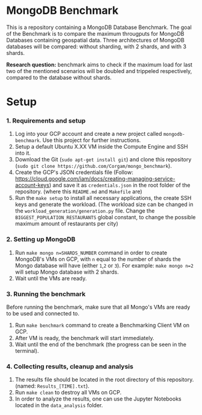 # MongoDB Benchmark

This is a repository containing a MongoDB Database Benchmark. The goal of the Benchmark is to compare the maximum througputs for MongoDB Databases containing geospatial data. Three architectures of MongoDB databases will be compared: without sharding, with 2 shards, and with 3 shards. 

**Research question:** benchmark aims to check if the maximum load for last two of the mentioned scenarios will be doubled and trippeled respectively, compared to the database without shards. 

# Setup

### 1. Requirements and setup

1. Log into your GCP account and create a new project called `mongodb-benchmark`. Use this project for further instructions.
2. Setup a default Ubuntu X.XX VM inside the Compute Engine and SSH into it.
3. Download the Git (`sudo apt-get install git`) and clone this repository (`sudo git clone https://github.com/Corgam/mongo_benchmark`).
4. Create the GCP's JSON credentials file (Follow: https://cloud.google.com/iam/docs/creating-managing-service-account-keys) and save it as `credentials.json` in the root folder of the repository. (where this `README.md` and `Makefile` are)
5. Run the `make setup` to install all necessary applications, the create SSH keys and generate the workload.
(The workload size can be changed in the `workload_generation/generation.py` file. Change the `BIGGEST_POPULATION_RESTAURANTS` global constant, to change the possible maximum amount of restaurants per city)

### 2. Setting up MongoDB

1. Run `make mongo n=SHARDS_NUMBER` command in order to create MongoDB's VMs on GCP, with `n` equal to the number of shards the Mongo database will have (either `1`,`2` or `3`). For example: `make mongo n=2` will setup Mongo database with 2 shards.
2. Wait until the VMs are ready.

### 3. Running the benchmark

Before running the benchmark, make sure that all Mongo's VMs are ready to be used and connected to.

1. Run `make benchmark` command to create a Benchmarking Client VM on GCP.
2. After VM is ready, the benchmark will start immediately.
3. Wait until the end of the benchmark (the progress can be seen in the terminal).

### 4. Collecting results, cleanup and analysis

1. The results file should be located in the root directory of this repository. (named: `Results_[TIME].txt`).
2. Run `make clean` to destroy all VMs on GCP.
3. In order to analyze the results, one can use the Jupyter Notebooks located in the `data_analysis` folder.
